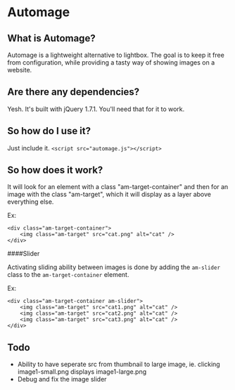 Automage
========

What is Automage?
-----------------
Automage is a lightweight alternative to lightbox.
The goal is to keep it free from configuration, while providing a tasty way of showing images on a website.

Are there any dependencies?
---------------------------
Yesh. It's built with jQuery 1.7.1. You'll need that for it to work.

So how do I use it?
-------------------
Just include it.
`<script src="automage.js"></script>`

So how does it work?
--------------------------
It will look for an element with a class "am-target-container" and then for an image with the class "am-target", which it will display as a layer above everything else.

Ex:


````
<div class="am-target-container">
    <img class="am-target" src="cat.png" alt="cat" />
</div>

````

####Slider

Activating sliding ability between images is done by adding the `am-slider` class to the `am-target-container` element.

Ex:

````
<div class="am-target-container am-slider">
    <img class="am-target" src="cat1.png" alt="cat" />
    <img class="am-target" src="cat2.png" alt="cat" />
    <img class="am-target" src="cat3.png" alt="cat" />
</div>

````

Todo
--------------------------
- Ability to have seperate src from thumbnail to large image, ie. clicking image1-small.png displays image1-large.png
- Debug and fix the image slider
